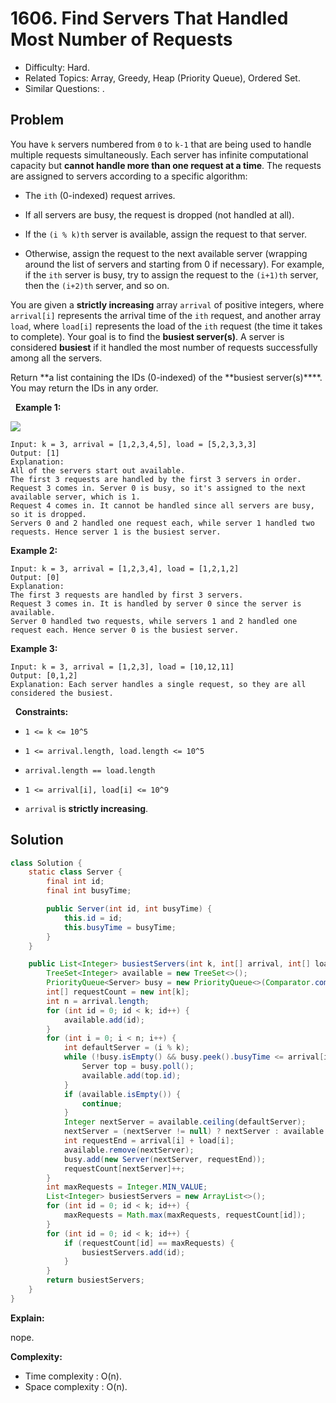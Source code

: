 # 1606. Find Servers That Handled Most Number of Requests

- Difficulty: Hard.
- Related Topics: Array, Greedy, Heap (Priority Queue), Ordered Set.
- Similar Questions: .

## Problem

You have ```k``` servers numbered from ```0``` to ```k-1``` that are being used to handle multiple requests simultaneously. Each server has infinite computational capacity but **cannot handle more than one request at a time**. The requests are assigned to servers according to a specific algorithm:


	
- The ```ith``` (0-indexed) request arrives.
	
- If all servers are busy, the request is dropped (not handled at all).
	
- If the ```(i % k)th``` server is available, assign the request to that server.
	
- Otherwise, assign the request to the next available server (wrapping around the list of servers and starting from 0 if necessary). For example, if the ```ith``` server is busy, try to assign the request to the ```(i+1)th``` server, then the ```(i+2)th``` server, and so on.


You are given a **strictly increasing** array ```arrival``` of positive integers, where ```arrival[i]``` represents the arrival time of the ```ith``` request, and another array ```load```, where ```load[i]``` represents the load of the ```ith``` request (the time it takes to complete). Your goal is to find the **busiest server(s)**. A server is considered **busiest** if it handled the most number of requests successfully among all the servers.

Return **a list containing the IDs (0-indexed) of the **busiest server(s)****. You may return the IDs in any order.

 
**Example 1:**

![](https://assets.leetcode.com/uploads/2020/09/08/load-1.png)

```
Input: k = 3, arrival = [1,2,3,4,5], load = [5,2,3,3,3] 
Output: [1] 
Explanation: 
All of the servers start out available.
The first 3 requests are handled by the first 3 servers in order.
Request 3 comes in. Server 0 is busy, so it's assigned to the next available server, which is 1.
Request 4 comes in. It cannot be handled since all servers are busy, so it is dropped.
Servers 0 and 2 handled one request each, while server 1 handled two requests. Hence server 1 is the busiest server.
```

**Example 2:**

```
Input: k = 3, arrival = [1,2,3,4], load = [1,2,1,2]
Output: [0]
Explanation: 
The first 3 requests are handled by first 3 servers.
Request 3 comes in. It is handled by server 0 since the server is available.
Server 0 handled two requests, while servers 1 and 2 handled one request each. Hence server 0 is the busiest server.
```

**Example 3:**

```
Input: k = 3, arrival = [1,2,3], load = [10,12,11]
Output: [0,1,2]
Explanation: Each server handles a single request, so they are all considered the busiest.
```

 
**Constraints:**


	
- ```1 <= k <= 10^5```
	
- ```1 <= arrival.length, load.length <= 10^5```
	
- ```arrival.length == load.length```
	
- ```1 <= arrival[i], load[i] <= 10^9```
	
- ```arrival``` is **strictly increasing**.



## Solution

```java
class Solution {
    static class Server {
        final int id;
        final int busyTime;

        public Server(int id, int busyTime) {
            this.id = id;
            this.busyTime = busyTime;
        }
    }

    public List<Integer> busiestServers(int k, int[] arrival, int[] load) {
        TreeSet<Integer> available = new TreeSet<>();
        PriorityQueue<Server> busy = new PriorityQueue<>(Comparator.comparingInt(a -> a.busyTime));
        int[] requestCount = new int[k];
        int n = arrival.length;
        for (int id = 0; id < k; id++) {
            available.add(id);
        }
        for (int i = 0; i < n; i++) {
            int defaultServer = (i % k);
            while (!busy.isEmpty() && busy.peek().busyTime <= arrival[i]) {
                Server top = busy.poll();
                available.add(top.id);
            }
            if (available.isEmpty()) {
                continue;
            }
            Integer nextServer = available.ceiling(defaultServer);
            nextServer = (nextServer != null) ? nextServer : available.ceiling(0);
            int requestEnd = arrival[i] + load[i];
            available.remove(nextServer);
            busy.add(new Server(nextServer, requestEnd));
            requestCount[nextServer]++;
        }
        int maxRequests = Integer.MIN_VALUE;
        List<Integer> busiestServers = new ArrayList<>();
        for (int id = 0; id < k; id++) {
            maxRequests = Math.max(maxRequests, requestCount[id]);
        }
        for (int id = 0; id < k; id++) {
            if (requestCount[id] == maxRequests) {
                busiestServers.add(id);
            }
        }
        return busiestServers;
    }
}
```

**Explain:**

nope.

**Complexity:**

* Time complexity : O(n).
* Space complexity : O(n).
